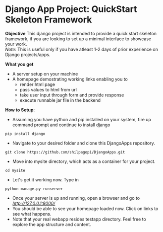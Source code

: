 # Django App Project: QuickStart Skeleton Framework

**Objective**
This django project is intended to provide a quick start skeleton framework, if you are looking to set up a minimal interface to showcase your work.  
*Note*: This is useful only if you have atleast 1-2 days of prior experience on Django projects/apps.

**What you get**
* A server setup on your machine
* A homepage demostrating working links enabling you to
  * render html page
  * pass values to html from url
  * take user input through form and provide response
  * execute runnable jar file in the backend
  
 **How to Setup**:
 * Assuming you have python and pip installed on your system, fire up command prompt and continue to install django
 ```
 pip install django
 ```
 * Navigate to your desired folder and clone this DjangoApps repository. 
 ```
 git clone https://github.com/shilpagopi/DjangoApps.git
 ```
 * Move into mysite directory, which acts as a container for your project.
 ```
 cd mysite
 ```
 * Let's get it working now. Type in 
 ```
 python manage.py runserver
 ```
 * Once your server is up and running, open a browser and go to *http://127.0.0.1:8000/*
 * You should be able to see your homepage loaded now. Click on links to see what happens.
 * Note that your real webapp resides testapp directory. Feel free to explore the app structure and content.
 
